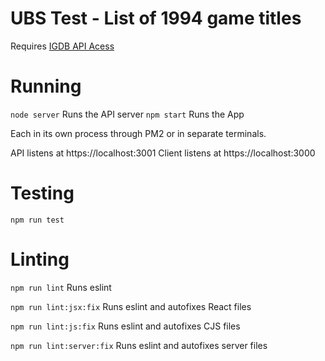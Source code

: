 # UBS Test - List of 1994 game titles

Requires [IGDB API Acess](https://api-docs.igdb.com/#about)

# Running

`node server` Runs the API server
`npm start` Runs the App

Each in its own process through PM2 or in separate terminals.

API listens at https://localhost:3001
Client listens at https://localhost:3000

# Testing

`npm run test`

# Linting

`npm run lint` Runs eslint

`npm run lint:jsx:fix` Runs eslint and autofixes React files

`npm run lint:js:fix` Runs eslint and autofixes CJS files

`npm run lint:server:fix` Runs eslint and autofixes server files

